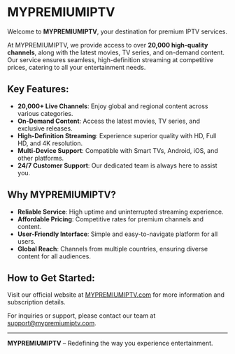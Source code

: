 # MYPREMIUMIPTV

Welcome to **MYPREMIUMIPTV**, your destination for premium IPTV services. 

At MYPREMIUMIPTV, we provide access to over **20,000 high-quality channels**, along with the latest movies, TV series, and on-demand content. Our service ensures seamless, high-definition streaming at competitive prices, catering to all your entertainment needs.

## Key Features:
- **20,000+ Live Channels**: Enjoy global and regional content across various categories.
- **On-Demand Content**: Access the latest movies, TV series, and exclusive releases.
- **High-Definition Streaming**: Experience superior quality with HD, Full HD, and 4K resolution.
- **Multi-Device Support**: Compatible with Smart TVs, Android, iOS, and other platforms.
- **24/7 Customer Support**: Our dedicated team is always here to assist you.

## Why MYPREMIUMIPTV?
- **Reliable Service**: High uptime and uninterrupted streaming experience.
- **Affordable Pricing**: Competitive rates for premium channels and content.
- **User-Friendly Interface**: Simple and easy-to-navigate platform for all users.
- **Global Reach**: Channels from multiple countries, ensuring diverse content for all audiences.

## How to Get Started:
Visit our official website at [MYPREMIUMIPTV.com](https://mypremiumiptv.com) for more information and subscription details. 

For inquiries or support, please contact our team at [support@mypremiumiptv.com](mailto:support@mypremiumiptv.com).

---

**MYPREMIUMIPTV** – Redefining the way you experience entertainment.
